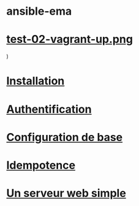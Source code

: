 # ansible-ema
# [test-02-vagrant-up.png](https://github.com/ErrorUnknow/ansible-ema/blob/main/test-02-vagrant-up.png)
)
# [Installation](https://github.com/ErrorUnknow/ansible-ema/blob/main/Installation.md)
# [Authentification](https://github.com/ErrorUnknow/ansible-ema/blob/main/Authentification.md)
# [Configuration de base](https://github.com/ErrorUnknow/ansible-ema/blob/main/Configuration%20de%20base.md)
# [Idempotence](https://github.com/ErrorUnknow/ansible-ema/blob/main/Idempotence.md)
# [Un serveur web simple](https://github.com/ErrorUnknow/ansible-ema/blob/main/Un%20serveur%20web%20simple.md)

